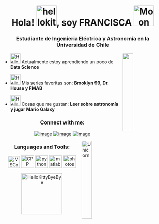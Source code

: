 <h1 align="center"> Hola!  <a href="https://emoji.gg/emoji/2696-hellokitty-sparkle"><img src="https://cdn3.emoji.gg/emojis/2696-hellokitty-sparkle.png" width="64px" height="64px" alt="hellokitty_sparkle"></a>, soy FRANCISCA <img height="40" <a href="https://emoji.gg/emoji/7745-moon"><img src="https://cdn3.emoji.gg/emojis/7745-moon.gif" width="64px" height="64px" alt="Moon"></a></h1>
<h3 align="center">Estudiante de Ingenieria Eléctrica y Astronomía en la Universidad de Chile</h3>

<img src="https://media.tenor.com/pPoUmi0Z1fUAAAAC/cat-pet.gif" width="25%" align="right" />

- <a href="https://emoji.gg/emoji/9691-hellokittyarrowr"><img src="https://cdn3.emoji.gg/emojis/9691-hellokittyarrowr.gif" width="32px" height="32px" alt="HelloKittyArrowR"></a> Actualmente estoy aprendiendo un poco de **Data Science**

- <a href="https://emoji.gg/emoji/9691-hellokittyarrowr"><img src="https://cdn3.emoji.gg/emojis/9691-hellokittyarrowr.gif" width="32px" height="32px" alt="HelloKittyArrowR"></a> Mis series favoritas son: **Brooklyn 99, Dr. House y FMAB**

- <a href="https://emoji.gg/emoji/9691-hellokittyarrowr"><img src="https://cdn3.emoji.gg/emojis/9691-hellokittyarrowr.gif" width="32px" height="32px" alt="HelloKittyArrowR"></a> Cosas que me gustan: **Leer sobre astronomía y jugar Mario Galaxy**

<h3 align="center">Connect with me:</h3>
<div  align="center">

[![image](https://img.shields.io/badge/LinkedIn-ff69b4?style=for-the-badge&logo=linkedin&logoColor=white)](https://www.linkedin.com/in/francisca-ruiz-araya/)
[![image](https://img.shields.io/badge/Instagram-ff69b4?style=for-the-badge&logo=instagram&logoColor=white)](https://www.instagram.com/pancha.rz/)
[![image](https://img.shields.io/badge/Gmail-ff69b4?style=for-the-badge&logo=gmail&logoColor=white)](mailto:franciscaruiz@ug.uchile.cl)
  
</div>
<img align="right" width="25%" alt="Unicorn" src="https://c.tenor.com/GN73MKBawZYAAAAi/busy-cute.gif" />

<h3 align="center">Languages and Tools:</h3>

<p align="center"> 
 <a href="https://emoji.gg/emoji/2829_VSCode"><img src="https://cdn3.emoji.gg/emojis/2829_VSCode.png" width="38" height="38" alt="VSCode"></a>
 </a>
 <a href="https://emoji.gg/emoji/5648-cpp"><img src="https://cdn3.emoji.gg/emojis/5648-cpp.png" width="40" height="40" alt="CPP"></a>
  </a>  
  <a href="https://emoji.gg/emoji/9985-python"><img src="https://cdn3.emoji.gg/emojis/9985-python.png" width="40" height="40" alt="python"></a>
  </a> 
  <a href="https://www.w3schools.com/csharp"><img src="https://cdn.jsdelivr.net/gh/devicons/devicon/icons/matlab/matlab-original.svg" width="40" height="40" alt="matlab"></a>
  </a>
  <a href="https://emoji.gg/emoji/41901-photoshop"><img src="https://cdn3.emoji.gg/emojis/41901-photoshop.png" width="40" height="40" alt="photoshop"></a>
  </a> 

<p align= "center">
  <a href="https://emoji.gg/emoji/5349-hellokittybyebye"><img src="https://cdn3.emoji.gg/emojis/5349-hellokittybyebye.png" width="128px" height="128px" alt="HelloKittyByeBye"></a>
</p>
